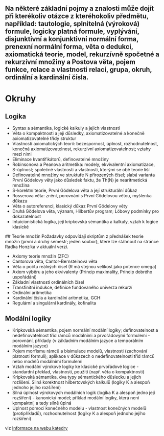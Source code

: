 ##  Na některé základní pojmy a znalosti může dojít při kterékoliv otázce z kteréhokoliv předmětu, například: tautologie, splnitelná (výroková) formule, logicky platná formule, vyplývání, disjunktivní a konjunktivní normální forma, prenexní normální forma, věta o dedukci, axiomatická teorie, model, rekurzívně spočetné a rekurzívní množiny a Postova věta, pojem funkce, relace a vlastnosti relací, grupa, okruh, ordinální a kardinální čísla.

# Okruhy

## Logika
* Syntax a sémantika, logické kalkuly a jejich vlastnosti
* Věta o kompaktnosti a její důsledky, axiomatizovatelné a konečně axiomatizovatelné třídy struktur
* Vlastnosti axiomatických teorií: bezespornost, úplnost, rozhodnutelnost, konečná axiomatizovatelnost, rekurzívní axiomatizovatelnost; vztahy mezi nimi
* Eliminace kvantifikátorů, definovatelné množiny
* Robinsonova a Peanova aritmetika: modely, ekvivalentní axiomatizace, S-úplnost; společné vlastnosti a vlastnosti, kterými se obě teorie liší
* Definovatelné množiny ve struktuře N přirozených čísel; slabá varianta První Gödelovy věty jako důsledek faktu, že Th(N) je nearitmetická množina
* S-korektní teorie, První Gödelova věta a její strukturální důkaz
* Rosserova věta: znění, porovnání s První Gödelovou větou, myšlenka důkazu
* Věta o autoreferenci, klasický důkaz První Gödelovy věty
* Druhá Gödelova věta, význam, Hilbertův program; Löbovy podmínky pro dokazatelnost
* Intuicionistická logika, její kripkovská sémantika a kalkuly, vztah k logice klasické

## Teorie množin
Požadavky odpovídají skriptům z přednášek teorie množin (první a druhý semestr; jeden soubor), které lze stáhnout na stránce Radka Honzíka v aktuální verzi.

* Axiomy teorie množin (ZFC)
* Cantorova věta, Cantor-Bernsteinova věta
* Věta o počtu reálných čísel (R má stejnou velikost jako potence omega)
* Axiom výběru a jeho ekvivalenty (Princip maximality, Princip dobrého uspořádání)
* Základní vlastnosti ordinálních čísel
* Transfinitní indukce, definice fundovaného univerza rekurzí
* Ordinální aritmetika
* Kardinální čísla a kardinální aritmetika, GCH
* Regulární a singulární kardinály, kofinalita


## Modální logiky
* Kripkovská sémantika, pojem normální modální logiky; definovatelnost a nedefinovatelnost tříd rámců modálními a prvořádovými formulemi - porovnání, příklady (v základním modálním jazyce a temporálním modálním jazyce)
* Pojem morfismu rámců a bisimulace modelů, vlastnosti (zachování platnosti formulí); aplikace v důkazech o nedefinovatelnosti tříd rámců nebo modelů modálními formulemi
* Vztah modální výrokové logiky ke klasické prvořádové logice - standardní překlad, vlastnosti, použití (např. věta o kompaktnosti)
* Kripkovská sémantika, dva typy sémantického důsledku a jejich rozlišení. Silná korektnost hilbertovských kalkulů (logiky K a alespoň jednoho jejího rozšíření)
* Silná úplnost výrokových modálních logik (logika K a alespoň jedno její rozšíření) - kanonický model; příklad modální logiky, která není kompaktní, a tedy silně úplná
* Úplnost pomocí konečného modelu - vlastnost konečných modelů (protipříkladů), rozhodnutelnost (logiky K a alespoň jednoho jejího rozšíření)


viz [Informace na webu katedry](http://logika.ff.cuni.cz/bakalarska-zkouska)
